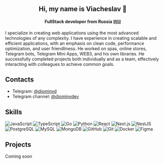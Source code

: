 <h2 align="center">Hi, my name is Viacheslav 👋</h2>

<h4 align="center">FullStack developer from Russia 🇷🇺</h2>

I specialize in creating web applications using the most advanced technologies of any complexity. I have experience in creating scalable and efficient applications, with an emphasis on clean code, performance optimization, and user friendliness. He worked on spas, online stores, Telegram bots, Telegram Mini Apps, WEB3, and his own libraries. He successfully completed projects both individually and as a team, effectively interacting with colleagues to achieve common goals.

<h2>Contacts</h2>

- Telegram: [@diominvd](https://t.me/diominvd)
- Telegram channel: [@diominvdev](https://t.me/diominvdev)

<h2>Skills</h2>

![JavaScript](https://img.shields.io/badge/JavaScript-23232a?style=for-the-badge&logo=javascript&logoColor=F7DF1E&)
![TypeScript](https://img.shields.io/badge/TypeScript-23232a?style=for-the-badge&logo=typescript&logoColor=3178C6)
![Go](https://img.shields.io/badge/Go-23232a?style=for-the-badge&logo=go&logoColor=00ADD8)
![Python](https://img.shields.io/badge/Python-23232a?style=for-the-badge&logo=python&logoColor=3776AB)
![React](https://img.shields.io/badge/React-23232a?style=for-the-badge&logo=react&logoColor=61DAFB)
![Next.js](https://img.shields.io/badge/Next.js-23232a?style=for-the-badge&logo=next.js&logoColor=FFFFFF)
![NestJS](https://img.shields.io/badge/NestJS-23232a?style=for-the-badge&logo=nestjs&logoColor=E0234E)
![PostgreSQL](https://img.shields.io/badge/PostgreSQL-23232a?style=for-the-badge&logo=postgresql&logoColor=4169E1)
![MySQL](https://img.shields.io/badge/MySQL-23232a?style=for-the-badge&logo=mysql&logoColor=4479A1)
![MongoDB](https://img.shields.io/badge/MongoDB-23232a?style=for-the-badge&logo=mongodb&logoColor=47A248)
![GitHub](https://img.shields.io/badge/GitHub-23232a?style=for-the-badge&logo=github&logoColor=FFFFFF)
![Git](https://img.shields.io/badge/Git-23232a?style=for-the-badge&logo=git&logoColor=F05032)
![Docker](https://img.shields.io/badge/Docker-23232a?style=for-the-badge&logo=docker&logoColor=2496ED)
![Figma](https://img.shields.io/badge/Figma-23232a?style=for-the-badge&logo=figma&logoColor=F24E1E)

<h2>Projects</h2>

Coming soon

